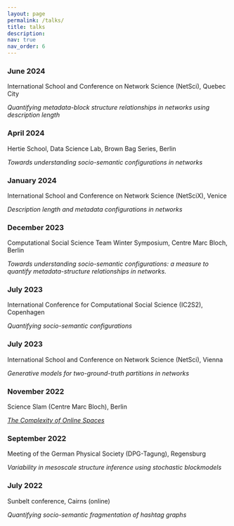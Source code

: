 ```yaml
---
layout: page
permalink: /talks/
title: talks
description: 
nav: true
nav_order: 6
---
```


### June 2024
International School and Conference on Network Science (NetSci), Quebec City

_Quantifying metadata-block structure relationships in networks using description length_


### April 2024
Hertie School, Data Science Lab, Brown Bag Series, Berlin

_Towards understanding socio-semantic configurations in networks_


### January 2024	
International School and Conference on Network Science (NetSciX), Venice

_Description length and metadata configurations in networks_


### December 2023	
Computational Social Science Team Winter Symposium, Centre Marc Bloch, Berlin

_Towards understanding socio-semantic configurations: a measure to 
quantify metadata-structure relationships in networks._

### July 2023	

International Conference for Computational Social Science (IC2S2), Copenhagen 

_Quantifying socio-semantic configurations_

### July 2023	

International School and Conference on Network Science (NetSci), Vienna

_Generative models for two-ground-truth partitions in networks_

### November 2022	

Science Slam (Centre Marc Bloch), Berlin

_[The Complexity of Online Spaces](https://www.youtube.com/watch?v=EQP95Np8MQ8)_

### September 2022	

Meeting of the German Physical Society (DPG-Tagung), Regensburg

_Variability in mesoscale structure inference using stochastic blockmodels_

### July 2022	

Sunbelt conference, Cairns (online)

_Quantifying socio-semantic fragmentation of hashtag graphs_